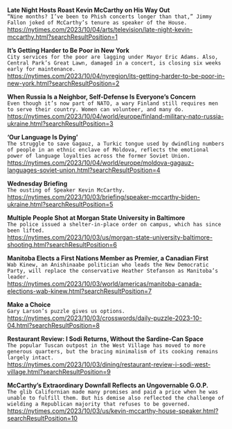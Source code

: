 **Late Night Hosts Roast Kevin McCarthy on His Way Out**\
`“Nine months? I’ve been to Phish concerts longer than that,” Jimmy Fallon joked of McCarthy’s tenure as speaker of the House.`\
https://nytimes.com/2023/10/04/arts/television/late-night-kevin-mccarthy.html?searchResultPosition=1

**It’s Getting Harder to Be Poor in New York**\
`City services for the poor are lagging under Mayor Eric Adams. Also, Central Park’s Great Lawn, damaged in a concert, is closing six weeks early for maintenance.`\
https://nytimes.com/2023/10/04/nyregion/its-getting-harder-to-be-poor-in-new-york.html?searchResultPosition=2

**When Russia Is a Neighbor, Self-Defense Is Everyone’s Concern**\
`Even though it’s now part of NATO, a wary Finland still requires men to serve their country. Women can volunteer, and many do.`\
https://nytimes.com/2023/10/04/world/europe/finland-military-nato-russia-ukraine.html?searchResultPosition=3

**‘Our Language Is Dying’**\
`The struggle to save Gagauz, a Turkic tongue used by dwindling numbers of people in an ethnic enclave of Moldova, reflects the emotional power of language loyalties across the former Soviet Union.`\
https://nytimes.com/2023/10/04/world/europe/moldova-gagauz-languages-soviet-union.html?searchResultPosition=4

**Wednesday Briefing**\
`The ousting of Speaker Kevin McCarthy.`\
https://nytimes.com/2023/10/03/briefing/speaker-mccarthy-biden-ukraine.html?searchResultPosition=5

**Multiple People Shot at Morgan State University in Baltimore**\
`The police issued a shelter-in-place order on campus, which has since been lifted.`\
https://nytimes.com/2023/10/03/us/morgan-state-university-baltimore-shooting.html?searchResultPosition=6

**Manitoba Elects a First Nations Member as Premier, a Canadian First**\
`Wab Kinew, an Anishinaabe politician who leads the New Democratic Party, will replace the conservative Heather Stefanson as Manitoba’s leader.`\
https://nytimes.com/2023/10/03/world/americas/manitoba-canada-elections-wab-kinew.html?searchResultPosition=7

**Make a Choice**\
`Gary Larson’s puzzle gives us options.`\
https://nytimes.com/2023/10/03/crosswords/daily-puzzle-2023-10-04.html?searchResultPosition=8

**Restaurant Review: I Sodi Returns, Without the Sardine-Can Space**\
`The popular Tuscan outpost in the West Village has moved to more generous quarters, but the bracing minimalism of its cooking remains largely intact.`\
https://nytimes.com/2023/10/03/dining/restaurant-review-i-sodi-west-village.html?searchResultPosition=9

**McCarthy’s Extraordinary Downfall Reflects an Ungovernable G.O.P.**\
`The glib Californian made many promises and paid a price when he was unable to fulfill them. But his demise also reflected the challenge of wielding a Republican majority that refuses to be governed.`\
https://nytimes.com/2023/10/03/us/kevin-mccarthy-house-speaker.html?searchResultPosition=10


